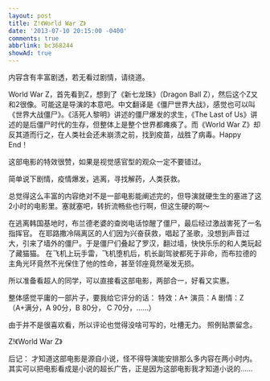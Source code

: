 ```yaml
---
layout: post
title: Z!《World War Z》
date: '2013-07-10 20:15:00 -0400'
comments: true
abbrlink: bc368244
showAd: true
---
```

内容含有丰富剧透，若无看过剧情，请绕道。

World War Z，首先看到Z，想到了《新七龙珠》（Dragon Ball Z），然后这个Z又和2很像。可能这是导演的本意吧。中文翻译是《僵尸世界大战》，感觉也可以叫《世界大战僵尸》。《活死人黎明》讲述的僵尸爆发的求生，《The Last of Us》讲述的是后僵尸时代的生存，但整体上是整个世界都瘫痪了。而《World War Z》却反其道而行之，在人类社会还未崩溃之前，找到疫苗，战胜了病毒。Happy End！

这部电影的特效很赞，如果是视觉感官型的观众一定不要错过。

简单说下剧情，疫情爆发，逃离，寻找解药，人类获救。

总觉得这么丰富的内容绝对不是一部电影能阐述完的，但导演就硬生生的塞进了这2小时的电影里。塞就塞吧，转折流畅些也行啊，但这生硬的啊～

在逃离韩国基地时，布兰德老婆的查岗电话惊醒了僵尸，最后经过激战害死了一名指挥官。
在耶路撒冷隔离区的人们因为兴奋获救，唱起了圣歌，没想到声音过大，引来了墙外的僵尸。于是僵尸们叠起了罗汉，翻过墙，快快乐乐的和人类玩起了藏猫猫。
在飞机上玩手雷，飞机堕机后，机长副驾驶都死于非命，而布拉德的主角光环竟然不光保住了他的性命，甚至邻座竟然毫发无损。

所以准备看超人的同学，可以直接看这部电影，两部合一，好看又实惠。

整体感觉平庸的一部片子，要我给它评分的话：
特效：A+
演员：A
剧情：Z
（A+满分，A 90分，B 80分， C 70分，……）

由于并不是很喜欢看，所以评论也觉得没啥可写的，吐槽无力。
照例贴票留念。

Z!《World <wbr>War <wbr>Z》

后记：
才知道这部电影是源自小说，怪不得导演能安排那么多内容在两小时内。其实可以把电影看成是小说的超长广告，正是因为这部电影我才知道小说的……

